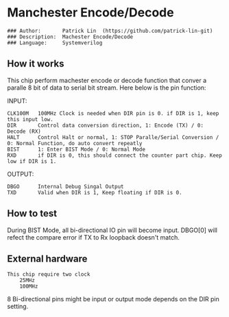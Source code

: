 <!---

This file is used to generate your project datasheet. Please fill in the information below and delete any unused
sections.

You can also include images in this folder and reference them in the markdown. Each image must be less than
512 kb in size, and the combined size of all images must be less than 1 MB.
-->
# Manchester Encode/Decode

	### Author:       Patrick Lin  (https://github.com/patrick-lin-git)
	### Description:  Machester Encode/Decode
	### Language:     Systemverilog

## How it works

This chip perform machester encode or decode function that conver a paralle 8 bit of data to serial bit stream.
Here below is the pin function:

  INPUT:
	
    CLK100M   100MHz Clock is needed when DIR pin is 0. if DIR is 1, keep this input low.
    DIR       Control data conversion direction, 1: Encode (TX) / 0: Decode (RX)
    HALT      Control Halt or normal, 1: STOP Paralle/Serial Conversion / 0: Normal Function, do auto convert repeatly
    BIST      1: Enter BIST Mode / 0: Normal Mode
    RXD       if DIR is 0, this should connect the counter part chip. Keep low if DIR is 1.

  OUTPUT:
	
    DBGO      Internal Debug Singal Output
    TXD       Valid when DIR is 1, Keep floating if DIR is 0.
  
## How to test

  During BIST Mode, all bi-directional IO pin will become input.
  DBGO[0] will refect the compare error if TX to Rx loopback doesn't match.

## External hardware

	This chip require two clock
  		25MHz
		100MHz
8 Bi-directional pins might be input or output mode depends on the DIR pin setting.

